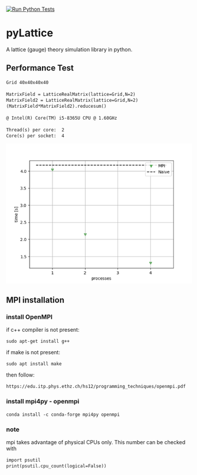 [![Run Python Tests](https://github.com/pretidav/pyLattice/actions/workflows/testonbuild.yml/badge.svg)](https://github.com/pretidav/pyLattice/actions/workflows/testonbuild.yml)

# pyLattice
A lattice (gauge) theory simulation library in python.  

## Performance Test 

~~~
Grid 40x40x40x40

MatrixField = LatticeRealMatrix(lattice=Grid,N=2)
MatrixField2 = LatticeRealMatrix(lattice=Grid,N=2)
(MatrixField*MatrixField2).reducesum()

@ Intel(R) Core(TM) i5-8365U CPU @ 1.60GHz

Thread(s) per core:  2
Core(s) per socket:  4
~~~

![alt text](https://github.com/pretidav/pyLattice/raw/main/fig/perf.png)


## MPI installation 

### install OpenMPI 
if c++ compiler is not present: 
~~~
sudo apt-get install g++
~~~

if make is not present: 
~~~
sudo apt install make
~~~
then follow: 
~~~
https://edu.itp.phys.ethz.ch/hs12/programming_techniques/openmpi.pdf
~~~

### install mpi4py - openmpi 
~~~
conda install -c conda-forge mpi4py openmpi
~~~

### note 
mpi takes advantage of physical CPUs only. 
This number can be checked with 
~~~
import psutil 
print(psutil.cpu_count(logical=False))
~~~